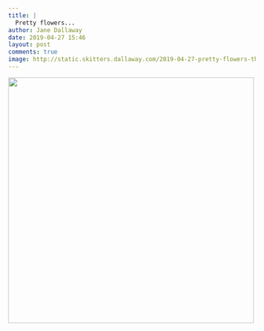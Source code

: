```yaml
---
title: |
  Pretty flowers...
author: Jane Dallaway
date: 2019-04-27 15:46
layout: post
comments: true
image: http://static.skitters.dallaway.com/2019-04-27-pretty-flowers-thumb-1-IMG-9145.JPG
---
```


<div>
        <a href="http://static.skitters.dallaway.com/2019-04-27-pretty-flowers-fullsize-1-IMG-9145.JPG">
          <img src="http://static.skitters.dallaway.com/2019-04-27-pretty-flowers-thumb-1-IMG-9145.JPG" width="500" height="500"/>
        </a>
      </div>


  
      